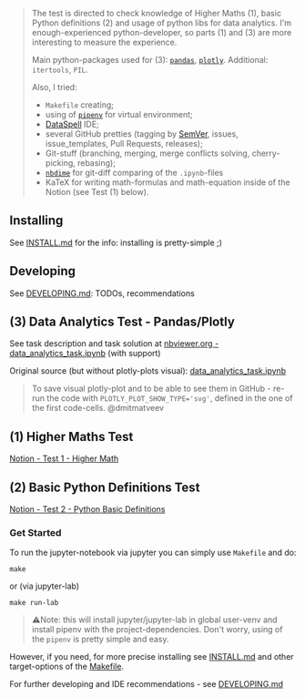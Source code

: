 > The test is directed to check knowledge of Higher Maths (1), basic Python definitions (2) and usage of python libs 
  for data analytics. I'm enough-experienced python-developer, so parts (1) and (3) are more interesting to measure the 
  experience.
> 
> Main python-packages used for (3): [`pandas`](https://pandas.pydata.org/), [`plotly`](https://plotly.com/python/). 
  Additional: `itertools`, `PIL`.
>
> Also, I tried: 
>  - `Makefile` creating; 
>  - using of [`pipenv`](https://pipenv.pypa.io/en/latest/) for virtual environment;
>  - [DataSpell](https://www.jetbrains.com/dataspell/) IDE; 
>  - several GitHub pretties (tagging by [SemVer](https://github.com/semver/semver/blob/master/semver.md), issues, 
     issue_templates, Pull Requests, releases); 
>  - Git-stuff (branching, merging, merge conflicts solving, cherry-picking, rebasing);
>  - [`nbdime`](https://nbdime.readthedocs.io/en/latest/) for git-diff comparing of the `.ipynb`-files
>  - KaTeX for writing math-formulas and math-equation inside of the Notion (see Test (1) below).

## Installing

See [INSTALL.md](INSTALL.md) for the info: installing is pretty-simple ;)

## Developing

See [DEVELOPING.md](DEVELOPING.md): TODOs, recommendations

## (3) Data Analytics Test - Pandas/Plotly

See task description and task solution at [nbviewer.org - data_analytics_task.ipynb](https://nbviewer.org/github/MistyDi/data_analytics-math_python_pandas/blob/main/data_analytics_task.ipynb)
(with support)

Original source (but without plotly-plots visual): [data_analytics_task.ipynb](data_analytics_task.ipynb)

> To save visual plotly-plot and to be able to see them in GitHub - re-run the code with `PLOTLY_PLOT_SHOW_TYPE='svg'`, 
  defined in the one of the first code-cells. @dmitmatveev

## (1) Higher Maths Test

[Notion - Test 1 - Higher Math](https://www.notion.so/dmitmatveev/Dmitriy-Matveev-Test-1-Higher-Math-107a04e281704f678bd8d449caff7f97)

## (2) Basic Python Definitions Test

[Notion - Test 2 - Python Basic Definitions](https://dmitmatveev.notion.site/Dmitriy-Matveev-Test-2-Python-Basic-Definitions-634d136aeb1f49b5bc758469e84c42d2)

### Get Started

To run the jupyter-notebook via jupyter you can simply use `Makefile` and do:

```shell
make
```

or (via jupyter-lab)
```shell
make run-lab
```

> ⚠️Note: this will install jupyter/jupyter-lab in global user-venv and install pipenv with the project-dependencies. 
  Don't worry, using of the `pipenv` is pretty simple and easy.

However, if you need, for more precise installing see [INSTALL.md](INSTALL.md) and other target-options 
of the [Makefile](Makefile).

For further developing and IDE recommendations - see [DEVELOPING.md](DEVELOPING.md)